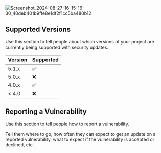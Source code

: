 ![Screenshot_2024-08-27-16-15-16-30_40deb401b9ffe8e1df2f1cc5ba480b12](https://github.com/user-attachments/assets/61baea61-e490-4e76-8ba7-bbc6c83ddc42)

## Supported Versions

Use this section to tell people about which versions of your project are
currently being supported with security updates.

| Version | Supported          |
| ------- | ------------------ |
| 5.1.x   | :white_check_mark: |
| 5.0.x   | :x:                |
| 4.0.x   | :white_check_mark: |
| < 4.0   | :x:                |

## Reporting a Vulnerability

Use this section to tell people how to report a vulnerability.

Tell them where to go, how often they can expect to get an update on a
reported vulnerability, what to expect if the vulnerability is accepted or
declined, etc.
